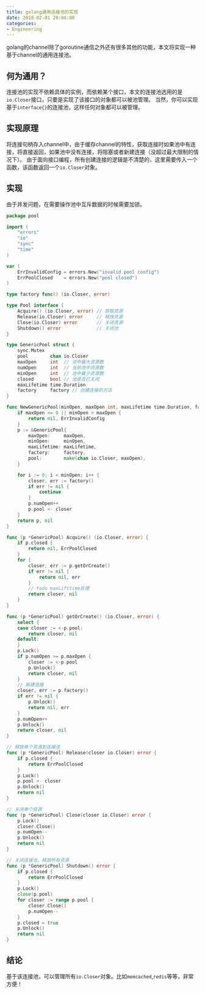 ```yaml
---
title: golang通用连接池的实现
date: 2018-02-01 20:04:00
categories:
- Engineering
---
```


golang的channel除了goroutine通信之外还有很多其他的功能，本文将实现一种基于channel的通用连接池。

## 何为通用？

连接池的实现不依赖具体的实例，而依赖某个接口，本文的连接池选用的是`io.Closer`接口，只要是实现了该接口的对象都可以被池管理。
当然，你可以实现基于`interface{}`的连接池，这样任何对象都可以被管理。

## 实现原理

将连接句柄存入channel中，由于缓存channel的特性，获取连接时如果池中有连接，将直接返回，如果池中没有连接，将阻塞或者新建连接（没超过最大限制的情况下）。
由于面向接口编程，所有创建连接的逻辑是不清楚的，这里需要传入一个函数，该函数返回一个`io.Closer`对象。

## 实现

由于并发问题，在需要操作池中互斥数据的时候需要加锁。

```go
package pool

import (
	"errors"
	"io"
	"sync"
	"time"
)

var (
	ErrInvalidConfig = errors.New("invalid pool config")
	ErrPoolClosed    = errors.New("pool closed")
)

type factory func() (io.Closer, error)

type Pool interface {
	Acquire() (io.Closer, error) // 获取资源
	Release(io.Closer) error     // 释放资源
	Close(io.Closer) error       // 关闭资源
	Shutdown() error             // 关闭池
}

type GenericPool struct {
	sync.Mutex
	pool        chan io.Closer
	maxOpen     int  // 池中最大资源数
	numOpen     int  // 当前池中资源数
	minOpen     int  // 池中最少资源数
	closed      bool // 池是否已关闭
	maxLifetime time.Duration
	factory     factory // 创建连接的方法
}

func NewGenericPool(minOpen, maxOpen int, maxLifetime time.Duration, factory factory) (*GenericPool, error) {
	if maxOpen <= 0 || minOpen > maxOpen {
		return nil, ErrInvalidConfig
	}
	p := &GenericPool{
		maxOpen:     maxOpen,
		minOpen:     minOpen,
		maxLifetime: maxLifetime,
		factory:     factory,
		pool:        make(chan io.Closer, maxOpen),
	}

	for i := 0; i < minOpen; i++ {
		closer, err := factory()
		if err != nil {
			continue
		}
		p.numOpen++
		p.pool <- closer
	}
	return p, nil
}

func (p *GenericPool) Acquire() (io.Closer, error) {
	if p.closed {
		return nil, ErrPoolClosed
	}
	for {
		closer, err := p.getOrCreate()
		if err != nil {
			return nil, err
		}
		// todo maxLifttime处理
		return closer, nil
	}
}

func (p *GenericPool) getOrCreate() (io.Closer, error) {
	select {
	case closer := <-p.pool:
		return closer, nil
	default:
	}
	p.Lock()
	if p.numOpen >= p.maxOpen {
		closer := <-p.pool
		p.Unlock()
		return closer, nil
	}
	// 新建连接
	closer, err := p.factory()
	if err != nil {
		p.Unlock()
		return nil, err
	}
	p.numOpen++
	p.Unlock()
	return closer, nil
}

// 释放单个资源到连接池
func (p *GenericPool) Release(closer io.Closer) error {
	if p.closed {
		return ErrPoolClosed
	}
	p.Lock()
	p.pool <- closer
	p.Unlock()
	return nil
}

// 关闭单个资源
func (p *GenericPool) Close(closer io.Closer) error {
	p.Lock()
	closer.Close()
	p.numOpen--
	p.Unlock()
	return nil
}

// 关闭连接池，释放所有资源
func (p *GenericPool) Shutdown() error {
	if p.closed {
		return ErrPoolClosed
	}
	p.Lock()
	close(p.pool)
	for closer := range p.pool {
		closer.Close()
		p.numOpen--
	}
	p.closed = true
	p.Unlock()
	return nil
}
```

## 结论

基于该连接池，可以管理所有`io.Closer`对象。比如`memcached`,`redis`等等，非常方便！
